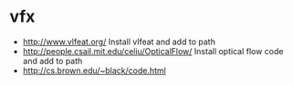 # vfx
* http://www.vlfeat.org/
Install vlfeat and add to path
* http://people.csail.mit.edu/celiu/OpticalFlow/
Install optical flow code and add to path
* http://cs.brown.edu/~black/code.html

